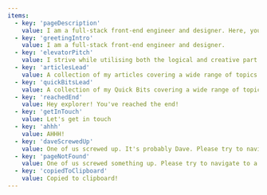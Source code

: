 ```yaml
---
items:
  - key: 'pageDescription'
    value: I am a full-stack front-end engineer and designer. Here, you can find a collection of my articles covering a wide range of topics and get in contact.
  - key: 'greetingIntro'
    value: I am a full-stack front-end engineer and designer.
  - key: 'elevatorPitch'
    value: I strive while utilising both the logical and creative part of the brain. I feel most in my place while continuously operating in these roles as a front-end developer within a team. I stand for quality, innovation and building useful products with a focus on the human using the product. I am a proactive, confident and communicatively strong person always looking ahead in the future.
  - key: 'articlesLead'
    value: A collection of my articles covering a wide range of topics
  - key: 'quickBitsLead'
    value: A collection of my Quick Bits covering a wide range of topics
  - key: 'reachedEnd'
    value: Hey explorer! You've reached the end!
  - key: 'getInTouch'
    value: Let's get in touch
  - key: 'ahhh'
    value: AHHH!
  - key: 'daveScrewedUp'
    value: One of us screwed up. It's probably Dave. Please try to navigate to a different page.
  - key: 'pageNotFound'
    value: One of us screwed something up. Please try to navigate to a different page.
  - key: 'copiedToClipboard'
    value: Copied to clipboard!
---
```

